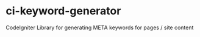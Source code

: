 ci-keyword-generator
====================

CodeIgniter Library for generating META keywords for pages / site content